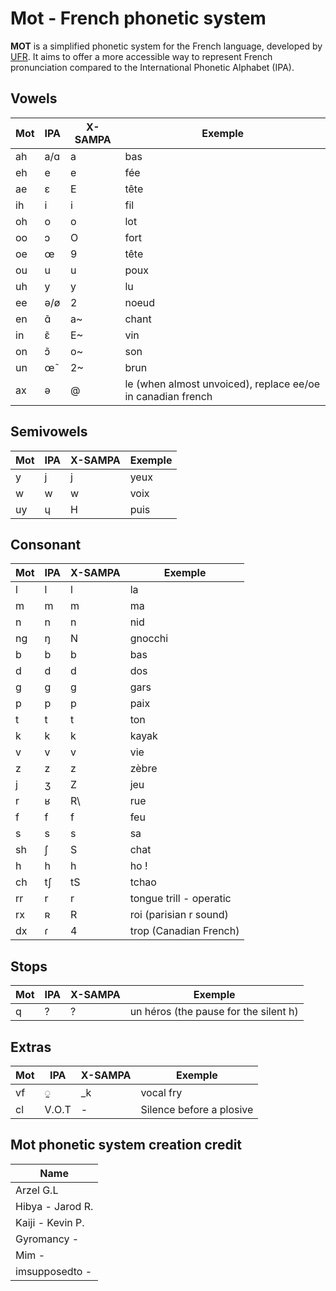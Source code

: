 # Mot - French phonetic system

**MOT** is a simplified phonetic system for the French language, developed by [UFR](https://utaufrance.com/). It aims to offer a more accessible way to represent French pronunciation compared to the International Phonetic Alphabet (IPA).

## Vowels

| Mot | IPA | X-SAMPA | Exemple |
|---|---|---|---|
| ah     | a/ɑ     | a     | bas  |
| eh     | e     | e     | fée  |
| ae     | ɛ     | E     | tête  |
| ih     | i     | i     | fil  |
| oh     | o     | o     | lot  |
| oo     | ɔ     | O     | fort |
| oe     | œ     | 9     | tête  |
| ou     | u     | u     | poux  |
| uh     | y     | y     | lu  |
| ee     | ə/ø     | 2     | noeud  |
| en     | ɑ̃     | a~     | chant  |
| in     | ɛ̃     | E~     | vin  |
| on     | ɔ̃     | o~     | son  |
| un     | œ̃     | 2~     | brun  |
| ax     | ə     | @     | le (when almost unvoiced), replace ee/oe in canadian french  |


## Semivowels

| Mot | IPA | X-SAMPA | Exemple |
|---|---|---|---|
| y     | j     | j     | yeux  |
| w     | w     | w     | voix  |
| uy     | ɥ     | H     | puis  |


## Consonant

| Mot | IPA | X-SAMPA | Exemple |
|---|---|---|---|
| l     | l     | l     | la  |
| m     | m     | m     | ma  |
| n     | n     | n     | nid  |
| ng     | ŋ     | N     | gnocchi  |
| b     | b     | b     | bas  |
| d     | d     | d     | dos  |
| g     | g     | g     | gars  |
| p     | p     | p     | paix  |
| t     | t     | t     | ton  |
| k     | k     | k     | kayak  |
| v     | v     | v     | vie  |
| z     | z     | z     | zèbre  |
| j     | ʒ     | Z     | jeu  |
| r     | ﻿ʁ     | R\     | rue  |
| f     | f     | f     | feu  |
| s     | s     | s     | sa  |
| sh     | ʃ     | S    | chat  |
| h     | h     | h     | ho !  |
| ch     | tʃ     | tS     | tchao  |
| rr     | r     | r     | tongue trill - operatic  |
| rx     | ʀ     | R     | roi (parisian r sound)  |
| dx     | ɾ     | 4     | trop (Canadian French)  |

## Stops

| Mot | IPA | X-SAMPA | Exemple |
|---|---|---|---|
| q     | ?     | ?     | un héros (the pause for the silent h)  |

## Extras

| Mot | IPA | X-SAMPA | Exemple |
|---|---|---|---|
| vf     | ◌̰     | _k     | vocal fry  |
| cl     | V.O.T    | -     | Silence before a plosive  |


## Mot phonetic system creation credit

| Name           |
|----------------|
| Arzel G.L      |
| Hibya - Jarod R. |
| Kaiji - Kevin P. |
| Gyromancy -       |
| Mim -            |
| imsupposedto -   |


